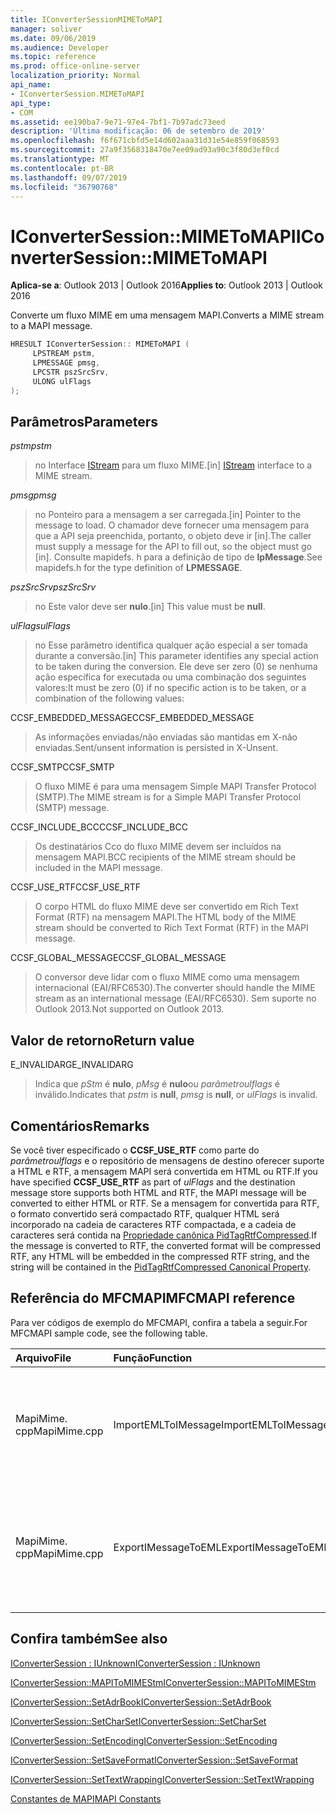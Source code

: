 ```yaml
---
title: IConverterSessionMIMEToMAPI
manager: soliver
ms.date: 09/06/2019
ms.audience: Developer
ms.topic: reference
ms.prod: office-online-server
localization_priority: Normal
api_name:
- IConverterSession.MIMEToMAPI
api_type:
- COM
ms.assetid: ee190ba7-9e71-97e4-7bf1-7b97adc73eed
description: 'Última modificação: 06 de setembro de 2019'
ms.openlocfilehash: f6f671cbfd5e14d602aaa31d31e54e859f068593
ms.sourcegitcommit: 27a9f3568318470e7ee09ad93a90c3f80d3ef0cd
ms.translationtype: MT
ms.contentlocale: pt-BR
ms.lasthandoff: 09/07/2019
ms.locfileid: "36790768"
---
```

# <a name="iconvertersessionmimetomapi"></a><span data-ttu-id="bf4c6-103">IConverterSession::MIMEToMAPI</span><span class="sxs-lookup"><span data-stu-id="bf4c6-103">IConverterSession::MIMEToMAPI</span></span>

  
  
<span data-ttu-id="bf4c6-104">**Aplica-se a**: Outlook 2013 | Outlook 2016</span><span class="sxs-lookup"><span data-stu-id="bf4c6-104">**Applies to**: Outlook 2013 | Outlook 2016</span></span> 
  
<span data-ttu-id="bf4c6-105">Converte um fluxo MIME em uma mensagem MAPI.</span><span class="sxs-lookup"><span data-stu-id="bf4c6-105">Converts a MIME stream to a MAPI message.</span></span>
  
```cpp
HRESULT IConverterSession:: MIMEToMAPI ( 
     LPSTREAM pstm, 
     LPMESSAGE pmsg, 
     LPCSTR pszSrcSrv, 
     ULONG ulFlags 
);
```

## <a name="parameters"></a><span data-ttu-id="bf4c6-106">Parâmetros</span><span class="sxs-lookup"><span data-stu-id="bf4c6-106">Parameters</span></span>

 <span data-ttu-id="bf4c6-107">_pstm_</span><span class="sxs-lookup"><span data-stu-id="bf4c6-107">_pstm_</span></span>
  
> <span data-ttu-id="bf4c6-108">no Interface [IStream](https://msdn.microsoft.com/library/aa380034%28VS.85%29.aspx) para um fluxo MIME.</span><span class="sxs-lookup"><span data-stu-id="bf4c6-108">[in] [IStream](https://msdn.microsoft.com/library/aa380034%28VS.85%29.aspx) interface to a MIME stream.</span></span> 
    
 <span data-ttu-id="bf4c6-109">_pmsg_</span><span class="sxs-lookup"><span data-stu-id="bf4c6-109">_pmsg_</span></span>
  
> <span data-ttu-id="bf4c6-110">no Ponteiro para a mensagem a ser carregada.</span><span class="sxs-lookup"><span data-stu-id="bf4c6-110">[in] Pointer to the message to load.</span></span> <span data-ttu-id="bf4c6-111">O chamador deve fornecer uma mensagem para que a API seja preenchida, portanto, o objeto deve ir [in].</span><span class="sxs-lookup"><span data-stu-id="bf4c6-111">The caller must supply a message for the API to fill out, so the object must go [in].</span></span> <span data-ttu-id="bf4c6-112">Consulte mapidefs. h para a definição de tipo de **lpMessage**.</span><span class="sxs-lookup"><span data-stu-id="bf4c6-112">See mapidefs.h for the type definition of **LPMESSAGE**.</span></span>
    
 <span data-ttu-id="bf4c6-113">_pszSrcSrv_</span><span class="sxs-lookup"><span data-stu-id="bf4c6-113">_pszSrcSrv_</span></span>
  
> <span data-ttu-id="bf4c6-114">no Este valor deve ser **nulo**.</span><span class="sxs-lookup"><span data-stu-id="bf4c6-114">[in] This value must be **null**.</span></span>
    
 <span data-ttu-id="bf4c6-115">_ulFlags_</span><span class="sxs-lookup"><span data-stu-id="bf4c6-115">_ulFlags_</span></span>
  
> <span data-ttu-id="bf4c6-116">no Esse parâmetro identifica qualquer ação especial a ser tomada durante a conversão.</span><span class="sxs-lookup"><span data-stu-id="bf4c6-116">[in] This parameter identifies any special action to be taken during the conversion.</span></span> <span data-ttu-id="bf4c6-117">Ele deve ser zero (0) se nenhuma ação específica for executada ou uma combinação dos seguintes valores:</span><span class="sxs-lookup"><span data-stu-id="bf4c6-117">It must be zero (0) if no specific action is to be taken, or a combination of the following values:</span></span>
    
<span data-ttu-id="bf4c6-118">CCSF_EMBEDDED_MESSAGE</span><span class="sxs-lookup"><span data-stu-id="bf4c6-118">CCSF_EMBEDDED_MESSAGE</span></span>
  
> <span data-ttu-id="bf4c6-119">As informações enviadas/não enviadas são mantidas em X-não enviadas.</span><span class="sxs-lookup"><span data-stu-id="bf4c6-119">Sent/unsent information is persisted in X-Unsent.</span></span>
    
<span data-ttu-id="bf4c6-120">CCSF_SMTP</span><span class="sxs-lookup"><span data-stu-id="bf4c6-120">CCSF_SMTP</span></span>
  
> <span data-ttu-id="bf4c6-121">O fluxo MIME é para uma mensagem Simple MAPI Transfer Protocol (SMTP).</span><span class="sxs-lookup"><span data-stu-id="bf4c6-121">The MIME stream is for a Simple MAPI Transfer Protocol (SMTP) message.</span></span>
    
<span data-ttu-id="bf4c6-122">CCSF_INCLUDE_BCC</span><span class="sxs-lookup"><span data-stu-id="bf4c6-122">CCSF_INCLUDE_BCC</span></span>
  
> <span data-ttu-id="bf4c6-123">Os destinatários Cco do fluxo MIME devem ser incluídos na mensagem MAPI.</span><span class="sxs-lookup"><span data-stu-id="bf4c6-123">BCC recipients of the MIME stream should be included in the MAPI message.</span></span>
    
<span data-ttu-id="bf4c6-124">CCSF_USE_RTF</span><span class="sxs-lookup"><span data-stu-id="bf4c6-124">CCSF_USE_RTF</span></span>
  
> <span data-ttu-id="bf4c6-125">O corpo HTML do fluxo MIME deve ser convertido em Rich Text Format (RTF) na mensagem MAPI.</span><span class="sxs-lookup"><span data-stu-id="bf4c6-125">The HTML body of the MIME stream should be converted to Rich Text Format (RTF) in the MAPI message.</span></span>

<span data-ttu-id="bf4c6-126">CCSF_GLOBAL_MESSAGE</span><span class="sxs-lookup"><span data-stu-id="bf4c6-126">CCSF_GLOBAL_MESSAGE</span></span>
> <span data-ttu-id="bf4c6-127">O conversor deve lidar com o fluxo MIME como uma mensagem internacional (EAI/RFC6530).</span><span class="sxs-lookup"><span data-stu-id="bf4c6-127">The converter should handle the MIME stream as an international message (EAI/RFC6530).</span></span> <span data-ttu-id="bf4c6-128">Sem suporte no Outlook 2013.</span><span class="sxs-lookup"><span data-stu-id="bf4c6-128">Not supported on Outlook 2013.</span></span>
    
## <a name="return-value"></a><span data-ttu-id="bf4c6-129">Valor de retorno</span><span class="sxs-lookup"><span data-stu-id="bf4c6-129">Return value</span></span>

<span data-ttu-id="bf4c6-130">E_INVALIDARG</span><span class="sxs-lookup"><span data-stu-id="bf4c6-130">E_INVALIDARG</span></span>
  
> <span data-ttu-id="bf4c6-131">Indica que _pStm_ é **nulo**, _pMsg_ é **nulo**ou _parâmetroulflags_ é inválido.</span><span class="sxs-lookup"><span data-stu-id="bf4c6-131">Indicates that  _pstm_ is **null**,  _pmsg_ is **null**, or  _ulFlags_ is invalid.</span></span> 
    
## <a name="remarks"></a><span data-ttu-id="bf4c6-132">Comentários</span><span class="sxs-lookup"><span data-stu-id="bf4c6-132">Remarks</span></span>

<span data-ttu-id="bf4c6-133">Se você tiver especificado o **CCSF_USE_RTF** como parte do _parâmetroulflags_ e o repositório de mensagens de destino oferecer suporte a HTML e RTF, a mensagem MAPI será convertida em HTML ou RTF.</span><span class="sxs-lookup"><span data-stu-id="bf4c6-133">If you have specified **CCSF_USE_RTF** as part of  _ulFlags_ and the destination message store supports both HTML and RTF, the MAPI message will be converted to either HTML or RTF.</span></span> <span data-ttu-id="bf4c6-134">Se a mensagem for convertida para RTF, o formato convertido será compactado RTF, qualquer HTML será incorporado na cadeia de caracteres RTF compactada, e a cadeia de caracteres será contida na [Propriedade canônica PidTagRtfCompressed](pidtagrtfcompressed-canonical-property.md).</span><span class="sxs-lookup"><span data-stu-id="bf4c6-134">If the message is converted to RTF, the converted format will be compressed RTF, any HTML will be embedded in the compressed RTF string, and the string will be contained in the [PidTagRtfCompressed Canonical Property](pidtagrtfcompressed-canonical-property.md).</span></span>
  
## <a name="mfcmapi-reference"></a><span data-ttu-id="bf4c6-135">Referência do MFCMAPI</span><span class="sxs-lookup"><span data-stu-id="bf4c6-135">MFCMAPI reference</span></span>

<span data-ttu-id="bf4c6-136">Para ver códigos de exemplo do MFCMAPI, confira a tabela a seguir.</span><span class="sxs-lookup"><span data-stu-id="bf4c6-136">For MFCMAPI sample code, see the following table.</span></span>
  
|<span data-ttu-id="bf4c6-137">**Arquivo**</span><span class="sxs-lookup"><span data-stu-id="bf4c6-137">**File**</span></span>|<span data-ttu-id="bf4c6-138">**Função**</span><span class="sxs-lookup"><span data-stu-id="bf4c6-138">**Function**</span></span>|<span data-ttu-id="bf4c6-139">**Comentário**</span><span class="sxs-lookup"><span data-stu-id="bf4c6-139">**Comment**</span></span>|
|:-----|:-----|:-----|
|<span data-ttu-id="bf4c6-140">MapiMime. cpp</span><span class="sxs-lookup"><span data-stu-id="bf4c6-140">MapiMime.cpp</span></span>  <br/> |<span data-ttu-id="bf4c6-141">ImportEMLToIMessage</span><span class="sxs-lookup"><span data-stu-id="bf4c6-141">ImportEMLToIMessage</span></span>  <br/> |<span data-ttu-id="bf4c6-142">MFCMAPI usa MimeToMAPI para converter um arquivo EML em uma mensagem MAPI.</span><span class="sxs-lookup"><span data-stu-id="bf4c6-142">MFCMAPI uses MimeToMAPI to convert an EML file to a MAPI message.</span></span>  <br/> |
|<span data-ttu-id="bf4c6-143">MapiMime. cpp</span><span class="sxs-lookup"><span data-stu-id="bf4c6-143">MapiMime.cpp</span></span>  <br/> |<span data-ttu-id="bf4c6-144">ExportIMessageToEML</span><span class="sxs-lookup"><span data-stu-id="bf4c6-144">ExportIMessageToEML</span></span>  <br/> |<span data-ttu-id="bf4c6-145">MFCMAPI usa MAPIToMIMEStm para converter uma mensagem MAPI em um arquivo EML.</span><span class="sxs-lookup"><span data-stu-id="bf4c6-145">MFCMAPI uses MAPIToMIMEStm to convert a MAPI message to an EML file.</span></span>  <br/> |
   
## <a name="see-also"></a><span data-ttu-id="bf4c6-146">Confira também</span><span class="sxs-lookup"><span data-stu-id="bf4c6-146">See also</span></span>



[<span data-ttu-id="bf4c6-147">IConverterSession : IUnknown</span><span class="sxs-lookup"><span data-stu-id="bf4c6-147">IConverterSession : IUnknown</span></span>](iconvertersessioniunknown.md)
  
[<span data-ttu-id="bf4c6-148">IConverterSession::MAPIToMIMEStm</span><span class="sxs-lookup"><span data-stu-id="bf4c6-148">IConverterSession::MAPIToMIMEStm</span></span>](iconvertersession-mapitomimestm.md)
  
[<span data-ttu-id="bf4c6-149">IConverterSession::SetAdrBook</span><span class="sxs-lookup"><span data-stu-id="bf4c6-149">IConverterSession::SetAdrBook</span></span>](iconvertersession-setadrbook.md)
  
[<span data-ttu-id="bf4c6-150">IConverterSession::SetCharSet</span><span class="sxs-lookup"><span data-stu-id="bf4c6-150">IConverterSession::SetCharSet</span></span>](iconvertersession-setcharset.md)
  
[<span data-ttu-id="bf4c6-151">IConverterSession::SetEncoding</span><span class="sxs-lookup"><span data-stu-id="bf4c6-151">IConverterSession::SetEncoding</span></span>](iconvertersession-setencoding.md)
  
[<span data-ttu-id="bf4c6-152">IConverterSession::SetSaveFormat</span><span class="sxs-lookup"><span data-stu-id="bf4c6-152">IConverterSession::SetSaveFormat</span></span>](iconvertersession-setsaveformat.md)
  
[<span data-ttu-id="bf4c6-153">IConverterSession::SetTextWrapping</span><span class="sxs-lookup"><span data-stu-id="bf4c6-153">IConverterSession::SetTextWrapping</span></span>](iconvertersession-settextwrapping.md)


[<span data-ttu-id="bf4c6-154">Constantes de MAPI</span><span class="sxs-lookup"><span data-stu-id="bf4c6-154">MAPI Constants</span></span>](mapi-constants.md)

